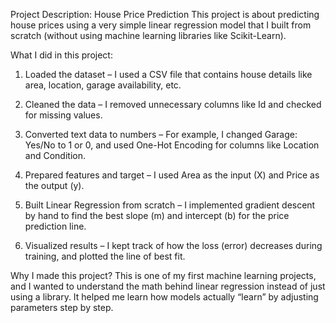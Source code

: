 Project Description: House Price Prediction
This project is about predicting house prices using a very simple linear regression model that I built from scratch (without using machine learning libraries like Scikit-Learn).

What I did in this project:

1. Loaded the dataset – I used a CSV file that contains house details like area, location, garage availability, etc.

2. Cleaned the data – I removed unnecessary columns like Id and checked for missing values.

3. Converted text data to numbers – For example, I changed Garage: Yes/No to 1 or 0, and used One-Hot Encoding for columns like Location and Condition.

4. Prepared features and target – I used Area as the input (X) and Price as the output (y).

5. Built Linear Regression from scratch – I implemented gradient descent by hand to find the best slope (m) and intercept (b) for the price prediction line.

6. Visualized results – I kept track of how the loss (error) decreases during training, and plotted the line of best fit.

Why I made this project?
This is one of my first machine learning projects, and I wanted to understand the math behind linear regression instead of just using a library. It helped me learn how models actually “learn” by adjusting parameters step by step.
